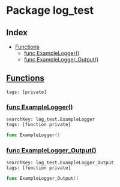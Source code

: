 # Package log_test

## Index

* [Functions](#func)
    * [func ExampleLogger()](#ExampleLogger)
    * [func ExampleLogger_Output()](#ExampleLogger_Output)


## <a id="func" href="#func">Functions</a>

```
tags: [private]
```

### <a id="ExampleLogger" href="#ExampleLogger">func ExampleLogger()</a>

```
searchKey: log_test.ExampleLogger
tags: [function private]
```

```Go
func ExampleLogger()
```

### <a id="ExampleLogger_Output" href="#ExampleLogger_Output">func ExampleLogger_Output()</a>

```
searchKey: log_test.ExampleLogger_Output
tags: [function private]
```

```Go
func ExampleLogger_Output()
```

